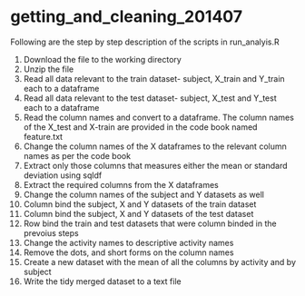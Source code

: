 getting_and_cleaning_201407
===========================

Following are the step by step description of the scripts in run_analyis.R

1. Download the file to the working directory
2. Unzip the file
3. Read all data relevant to the train dataset- subject, X_train and Y_train each to a dataframe
4. Read all data relevant to the test dataset- subject, X_test and Y_test each to a dataframe
5. Read the column names and convert to a dataframe. The column names of the X_test and X-train are provided in the code book named feature.txt
6. Change the column names of the X dataframes to the relevant column names as per the code book
7. Extract only those columns that measures either the mean or standard deviation using sqldf
8. Extract the required columns from the X dataframes
9. Change the column names of the subject and Y datasets as well
10. Column bind the subject, X and Y datasets of the train dataset
11. Column bind the subject, X and Y datasets of the test dataset
12. Row bind the train and test datasets that were column binded in the prevoius steps
13. Change the activity names to descriptive activity names
14. Remove the dots, and short forms on the column names
15. Create a new dataset with the mean of all the columns by activity and by subject
16. Write the tidy merged dataset to a text file
